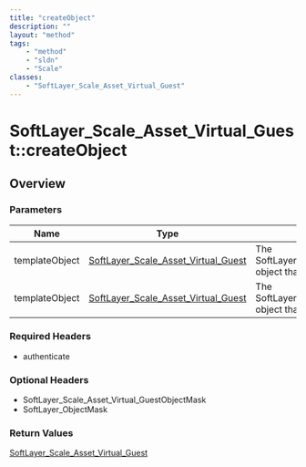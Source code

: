 ```yaml
---
title: "createObject"
description: ""
layout: "method"
tags:
    - "method"
    - "sldn"
    - "Scale"
classes:
    - "SoftLayer_Scale_Asset_Virtual_Guest"
---
```

# SoftLayer_Scale_Asset_Virtual_Guest::createObject
## Overview 


### Parameters 
|Name | Type | Description |
| --- | --- | --- |
|templateObject| <a href='/reference/datatypes/SoftLayer_Scale_Asset_Virtual_Guest'>SoftLayer_Scale_Asset_Virtual_Guest </a>| The SoftLayer_Scale_Asset_Virtual_Guest object that you wish to create.|
|templateObject| <a href='/reference/datatypes/SoftLayer_Scale_Asset_Virtual_Guest'>SoftLayer_Scale_Asset_Virtual_Guest </a>| The SoftLayer_Scale_Asset_Virtual_Guest object that you wish to create.|


### Required Headers
* authenticate

### Optional Headers
* SoftLayer_Scale_Asset_Virtual_GuestObjectMask
* SoftLayer_ObjectMask

### Return Values
<a href='/reference/datatypes/SoftLayer_Scale_Asset_Virtual_Guest'>SoftLayer_Scale_Asset_Virtual_Guest </a>
